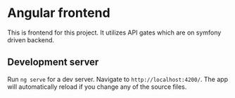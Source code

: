 # Angular frontend

This is frontend for this project. It utilizes API gates which are on symfony driven backend.

## Development server

Run `ng serve` for a dev server. Navigate to `http://localhost:4200/`. The app will automatically reload if you change any of the source files.
